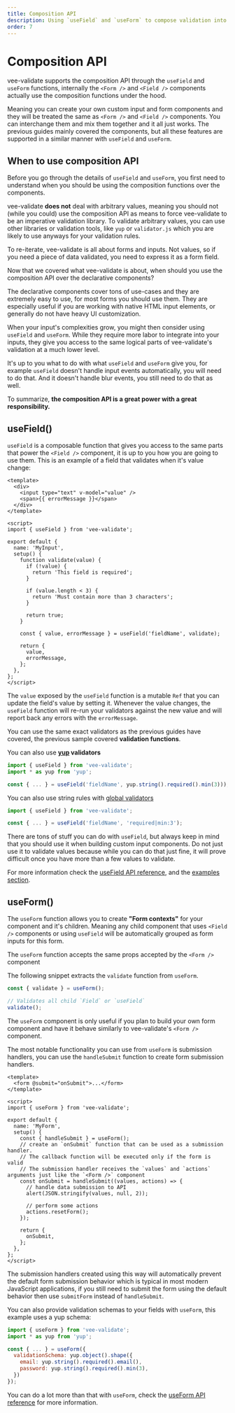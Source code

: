 ```yaml
---
title: Composition API
description: Using `useField` and `useForm` to compose validation into your inputs
order: 7
---
```


# Composition API

vee-validate supports the composition API through the `useField` and `useForm` functions, internally the `<Form />` and `<Field />` components actually use the composition functions under the hood.

Meaning you can create your own custom input and form components and they will be treated the same as `<Form />` and `<Field />` components. You can interchange them and mix them together and it all just works. The previous guides mainly covered the components, but all these features are supported in a similar manner with `useField` and `useForm`.

## When to use composition API

Before you go through the details of `useField` and `useForm`, you first need to understand when you should be using the composition functions over the components.

vee-validate **does not** deal with arbitrary values, meaning you should not (while you could) use the composition API as means to force vee-validate to be an imperative validation library. To validate arbitrary values, you can use other libraries or validation tools, like `yup` or `validator.js` which you are likely to use anyways for your validation rules.

To re-iterate, vee-validate is all about forms and inputs. Not values, so if you need a piece of data validated, you need to express it as a form field.

Now that we covered what vee-validate is about, when should you use the composition API over the declarative components?

The declarative components cover tons of use-cases and they are extremely easy to use, for most forms you should use them. They are especially useful if you are working with native HTML input elements, or generally do not have heavy UI customization.

When your input's complexities grow, you might then consider using `useField` and `useForm`. While they require more labor to integrate into your inputs, they give you access to the same logical parts of vee-validate's validation at a much lower level.

It's up to you what to do with what `useField` and `useForm` give you, for example `useField` doesn't handle input events automatically, you will need to do that. And it doesn't handle blur events, you still need to do that as well.

To summarize, **the composition API is a great power with a great responsibility.**

## useField()

`useField` is a composable function that gives you access to the same parts that power the `<Field />` component, it is up to you how you are going to use them. This is an example of a field that validates when it's value change:

```vue
<template>
  <div>
    <input type="text" v-model="value" />
    <span>{{ errorMessage }}</span>
  </div>
</template>

<script>
import { useField } from 'vee-validate';

export default {
  name: 'MyInput',
  setup() {
    function validate(value) {
      if (!value) {
        return 'This field is required';
      }

      if (value.length < 3) {
        return 'Must contain more than 3 characters';
      }

      return true;
    }

    const { value, errorMessage } = useField('fieldName', validate);

    return {
      value,
      errorMessage,
    };
  },
};
</script>
```

The `value` exposed by the `useField` function is a mutable `Ref` that you can update the field's value by setting it. Whenever the value changes, the `useField` function will re-run your validators against the new value and will report back any errors with the `errorMessage`.

You can use the same exact validators as the previous guides have covered, the previous sample covered **validation functions**.

You can also use **[yup](https://github.com/jquense/yup) validators**

```js
import { useField } from 'vee-validate';
import * as yup from 'yup';

const { ... } = useField('fieldName', yup.string().required().min(3)));
```

You can also use string rules with [global validators](/guide/global-validators)

```js
import { useField } from 'vee-validate';

const { ... } = useField('fieldName', 'required|min:3');
```

There are tons of stuff you can do with `useField`, but always keep in mind that you should use it when building custom input components. Do not just use it to validate values because while you can do that just fine, it will prove difficult once you have more than a few values to validate.

For more information check the [useField API reference](/api/use-field), and the [examples section](/examples/custom-inputs).

## useForm()

The `useForm` function allows you to create **"Form contexts"** for your component and it's children. Meaning any child component that uses `<Field />` components or using `useField` will be automatically grouped as form inputs for this form.

The `useForm` function accepts the same props accepted by the `<Form />` component

The following snippet extracts the `validate` function from `useForm`.

```js
const { validate } = useForm();

// Validates all child `Field` or `useField`
validate();
```

The `useForm` component is only useful if you plan to build your own form component and have it behave similarly to vee-validate's `<Form />` component.

The most notable functionality you can use from `useForm` is submission handlers, you can use the `handleSubmit` function to create form submission handlers.

```vue
<template>
  <form @submit="onSubmit">...</form>
</template>

<script>
import { useForm } from 'vee-validate';

export default {
  name: 'MyForm',
  setup() {
    const { handleSubmit } = useForm();
    // create an `onSubmit` function that can be used as a submission handler.
    // The callback function will be executed only if the form is valid
    // The submission handler receives the `values` and `actions` arguments just like the `<Form />` component
    const onSubmit = handleSubmit((values, actions) => {
      // handle data submission to API
      alert(JSON.stringify(values, null, 2));

      // perform some actions
      actions.resetForm();
    });

    return {
      onSubmit,
    };
  },
};
</script>
```

The submission handlers created using this way will automatically prevent the default form submission behavior which is typical in most modern JavaScript applications, if you still need to submit the form using the default behavior then use `submitForm` instead of `handleSubmit`.

You can also provide validation schemas to your fields with `useForm`, this example uses a yup schema:

```js
import { useForm } from 'vee-validate';
import * as yup from 'yup';

const { ... } = useForm({
  validationSchema: yup.object().shape({
    email: yup.string().required().email(),
    password: yup.string().required().min(3),
  })
});
```

You can do a lot more than that with `useForm`, check the [useForm API reference](/api/use-form) for more information.
